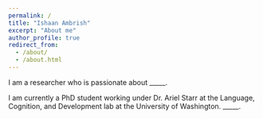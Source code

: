 ```yaml
---
permalink: /
title: "Ishaan Ambrish"
excerpt: "About me"
author_profile: true
redirect_from: 
  - /about/
  - /about.html
---
```


I am a researcher who is passionate about _____.

I am currently a PhD student working under Dr. Ariel Starr at the Language, Cognition, and Development lab at the University of Washington. _____.
